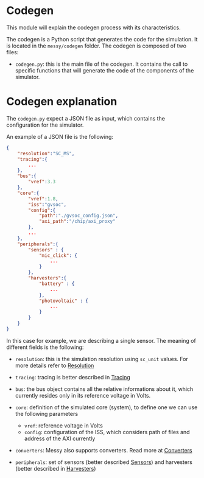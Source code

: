 # Codegen

This module will explain the codegen process with its characteristics.

The codegen is a Python script that generates the code for the simulation. It is located in the `messy/codegen` folder. The codegen is composed of two files:

- `codegen.py`: this is the main file of the codegen. It contains the call to specific functions that will generate the code of the components of the simulator.

# Codegen explanation

The `codegen.py` expect a JSON file as input, which contains the configuration for the simulator. 

An example of a JSON file is the following:

```JSON
{
    "resolution":"SC_MS",
    "tracing":{
        ...
    },
    "bus":{
        "vref":3.3
    },
    "core":{
        "vref":1.8,
        "iss":"gvsoc",
        "config":{
            "path":"./gvsoc_config.json",
            "axi_path":"/chip/axi_proxy"
        },
        ...
    },
    "peripherals":{
        "sensors" : {
            "mic_click": {
                ...
            }
        },
        "harvesters":{
            "battery" : {
                ...
            },
            "photovoltaic" : {
                ...
            }
        }
    }
}
```

In this case for example, we are describing a single sensor. The meaning of different fields is the following:

- `resolution`: this is the simulation resolution using `sc_unit` values. For more details refer to [Resolution](resolution.md)
- `tracing`: tracing is better described in [Tracing](tracing.md) 
- `bus`: the bus object contains all the relative informations about it, which currently resides only in its reference voltage in Volts.

- `core`: definition of the simulated core (system), to define one we can use the following parameters
    - `vref`: reference voltage in Volts
    - `config`: configuration of the ISS, which considers path of files and address of the AXI currently 

- `converters`: Messy also supports converters. Read more at [Converters](converters.md)

- `peripherals`: set of sensors (better described [Sensors](sensors.md)) and harvesters (better described in [Harvesters](harvesters.md))

